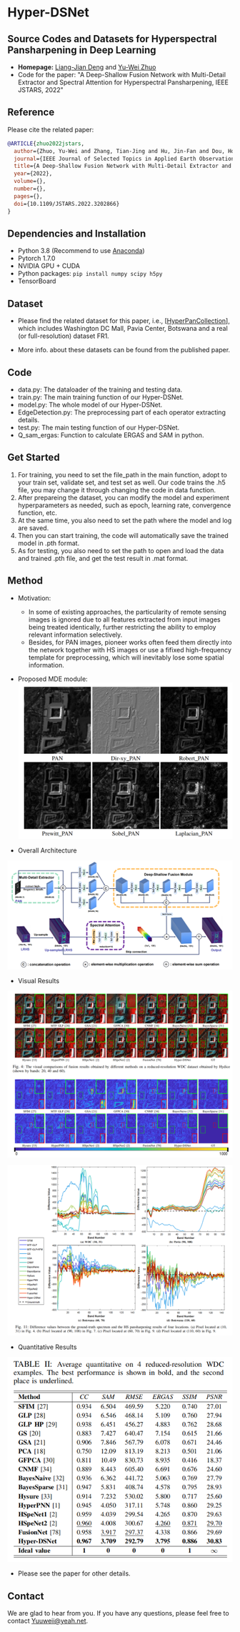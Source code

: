 # Hyper-DSNet 
## Source Codes and Datasets for Hyperspectral Pansharpening in Deep Learning


* **Homepage:** [Liang-Jian Deng](https://liangjiandeng.github.io/) and [Yu-Wei Zhuo](https://pluto-wei.github.io/)
* Code for the paper: "A Deep-Shallow Fusion Network with Multi-Detail Extractor and Spectral Attention for Hyperspectral Pansharpening, IEEE JSTARS, 2022"



## Reference
Please cite the related paper:

```bibtex
@ARTICLE{zhuo2022jstars,
  author={Zhuo, Yu-Wei and Zhang, Tian-Jing and Hu, Jin-Fan and Dou, Hong-Xia and Huang, Ting-Zhu and Deng, Liang-Jian},
  journal={IEEE Journal of Selected Topics in Applied Earth Observations and Remote Sensing}, 
  title={A Deep-Shallow Fusion Network with Multi-Detail Extractor and Spectral Attention for Hyperspectral Pansharpening}, 
  year={2022},
  volume={},
  number={},
  pages={},
  doi={10.1109/JSTARS.2022.3202866}
}
```



## Dependencies and Installation

* Python 3.8 (Recommend to use [Anaconda](https://www.anaconda.com/))
* Pytorch 1.7.0
* NVIDIA GPU + CUDA
* Python packages: `pip install numpy scipy h5py`
* TensorBoard



## Dataset

* Please find the related dataset for this paper, i.e., [[HyperPanCollection](https://github.com/liangjiandeng/HyperPanCollection)], which includes Washington DC Mall, Pavia Center, Botswana and a real (or full-resolution) dataset FR1.

* More info. about these datasets can be found from the published paper.

  

## Code

* data.py: The dataloader of the training and testing data.
* train.py: The main training function of our Hyper-DSNet.
* model.py: The whole model of our Hyper-DSNet.
* EdgeDetection.py: The preprocessing part of each operator extracting details.
* test.py: The main testing function of our Hyper-DSNet.
* Q_sam_ergas: Function to calculate ERGAS and SAM in python.



## Get Started

1. For training, you need to set the file_path in the main function, adopt to your train set, validate set, and test set as well. Our code trains the .h5 file, you may change it through changing the code in data function.
2. After prepareing the dataset, you can modify the model and experiment hyperparameters as needed, such as epoch, learning rate, convergence function, etc. 
3. At the same time, you also need to set the path where the model and log are saved.
4. Then you can start training, the code will automatically save the trained model in .pth format.
5. As for testing, you also need to set the path to open and load the data and trained .pth file, and get the test result in .mat format.




## Method

* Motivation:
  * In some of existing approaches, the particularity of remote sensing images is ignored due to all features extracted from input images being treated identically, further restricting the ability to employ relevant information selectively. 
  * Besides, for PAN images, pioneer works often feed them directly into the network together with HS images or use a fifixed high-frequency template for preprocessing, which will inevitably lose some spatial information.
* Proposed MDE module:
  ![MDE module](Figs/MDE.png)

* Overall Architecture

![Overall](Figs/overall.png)

* Visual Results

![Visual](Figs/Visual.png)

![visual2](Figs/visual2.png)

* Quantitative Results

![Quantitative](Figs/Quantitative.png)

* Please see the paper for other details.




## Contact

We are glad to hear from you. If you have any questions, please feel free to contact Yuuweii@yeah.net.









